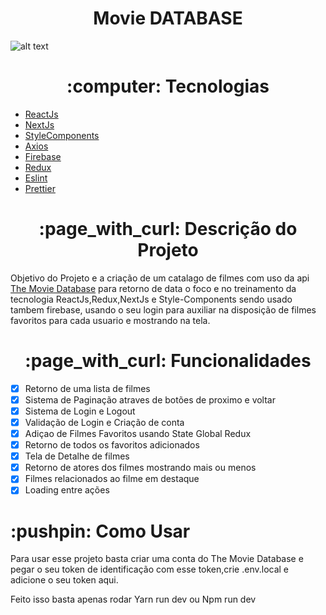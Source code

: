 <h1 align="center">Movie DATABASE</h1>

![alt text](https://i.ibb.co/55dJgxW/download-1.png)


<h1 align="center">:computer: Tecnologias</h1>

<ul>
    <li><a href="https://pt-br.reactjs.org/">ReactJs</a></li>
    <li><a href="https://nextjs.org/">NextJs</a></li>
    <li><a href="https://styled-components.com/">StyleComponents</a></li>
    <li><a href="https://github.com/axios/axios">Axios</a></li>
    <li><a href="https://firebase.google.com">Firebase</a></li>
    <li><a href="https://redux.js.org/">Redux</a></li>
  <li><a href="https://eslint.org/">Eslint</a></li>
  <li><a href="https://prettier.io/">Prettier</a></li>
</ul>

<h1 align="center">:page_with_curl: Descrição do Projeto</h1>

<p>Objetivo do Projeto e a criação de um catalago de filmes com uso da api <a href="https://www.themoviedb.org/">The Movie Database</a> para retorno de data o foco e no treinamento da tecnologia ReactJs,Redux,NextJs e Style-Components sendo usado tambem firebase, usando o seu login para auxiliar na disposição de filmes favoritos para cada usuario e mostrando na tela.</p>


<h1 align="center">:page_with_curl: Funcionalidades</h1>

- [x] Retorno de uma lista de filmes 
- [x] Sistema de Paginação atraves de botões de proximo e voltar
- [x] Sistema de Login e Logout
- [x] Validação de Login e Criação de conta 
- [x] Adiçao de Filmes Favoritos usando State Global Redux
- [x] Retorno de todos os favoritos adicionados 
- [x] Tela de Detalhe de filmes
- [x] Retorno de atores dos filmes mostrando mais ou menos 
- [x] Filmes relacionados ao filme em destaque
- [x] Loading entre ações

<h1>:pushpin: Como Usar</h1>

<p>Para usar esse projeto basta criar uma conta do The Movie Database e pegar o seu token de identificação com esse token,crie .env.local e adicione o seu token aqui.</p>



<p>Feito isso basta apenas rodar Yarn run dev ou Npm run dev</p>

